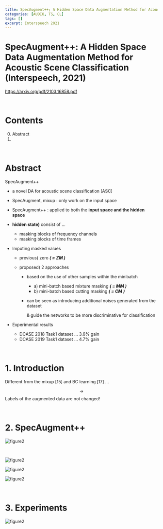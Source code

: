 ```yaml
---
title: SpecAugment++; A Hidden Space Data Augmentation Method for Acoustic Scene Classification
categories: [AUDIO, TS, CL]
tags: []
excerpt: Interspeech 2021
---
```


<script src="https://cdn.mathjax.org/mathjax/latest/MathJax.js?config=TeX-AMS-MML_HTMLorMML" type="text/javascript"></script>

# SpecAugment++: A Hidden Space Data Augmentation Method for Acoustic Scene Classification (Interspeech, 2021)

https://arxiv.org/pdf/2103.16858.pdf

<br>

# Contents

0. Abstract
0. 

<br>

# Abstract

SpecAugment++

- a novel DA for acoustic scene classification (ASC)

- SpecAugment, mixup : only work on the input space

-  SpecAugment++ : applied to both the **input space and the hidden space**

  - **hidden state)** consist of ... 
    - masking blocks of frequency channels
    - masking blocks of time frames

- Imputing masked values

  - previous) zero ***( = ZM )***

  - proposed) 2 approaches 

    - based on the use of other samples within the minibatch

      - a) mini-batch based mixture masking ***( = MM )***
      - b) mini-batch based cutting masking ***( = CM )***

    - can be seen as introducing additional noises generated from the dataset

      & guide the networks to be more discriminative for classification

- Experimental results

  - DCASE 2018 Task1 dataset ... 3.6% gain
  - DCASE 2019 Task1 dataset ... 4.7% gain

<br>

# 1. Introduction

Different from the mixup [15] and BC learning [17] ...

$$\rightarrow$$ Labels of the augmented data are not changed!

<br>

# 2. SpecAugment++

![figure2](/assets/img/audio/img199.png)

<br>

![figure2](/assets/img/audio/img196.png)

![figure2](/assets/img/audio/img197.png)

![figure2](/assets/img/audio/img198.png)

<br>

# 3. Experiments

![figure2](/assets/img/audio/img200.png)
